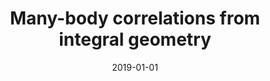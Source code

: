 ---
title: "Many-body correlations from integral geometry"
collection: publications
permalink: /publication/2019-01-01-Many-body-correlations-from-integral-geometry
date: 2019-01-01
venue: 'Phys. Rev. E.'
paperurl: 'https://journals.aps.org/pre/abstract/10.1103/PhysRevE.100.062126'
citation: '<b>JFR</b>, F. Turci, R. Roth, and C. P. Royall, &quot;Many-body correlations from integral geometry&quot;, Phys. Rev. E <b>100</b>, 062126 (2019).'
---